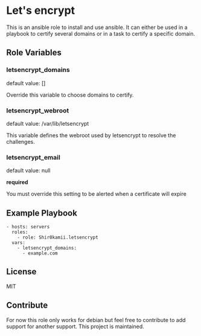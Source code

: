 Let's encrypt
=============

This is an ansible role to install and use ansible. It can either be used in
a playbook to certify several domains or in a task to certify a specific
domain.

Role Variables
--------------

### letsencrypt\_domains

default value: []

Override this variable to choose domains to certify.

### letsencrypt\_webroot

default value: /var/lib/letsencrypt

This variable defines the webroot used by letsencrypt to resolve the challenges.

### letsencrypt\_email

default value: null

**required**

You must override this setting to be alerted when a certificate will expire


Example Playbook
----------------

    - hosts: servers
      roles:
        - role: Shir0kamii.letsencrypt
	  vars:
	    - letsencrypt_domains:
		  - example.com

License
-------

MIT

Contribute
----------

For now this role only works for debian but feel free to contribute to add support for another support. This project is maintained.
